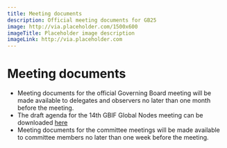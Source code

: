 ```yaml
---
title: Meeting documents
description: Official meeting documents for GB25
image: http://via.placeholder.com/1500x600
imageTitle: Placeholder image description
imageLink: http://via.placeholder.com
---
```


# Meeting documents

- Meeting documents for the official Governing Board meeting will be made available to delegates and observers no later than one month before the meeting.
- The draft agenda for the 14th GBIF Global Nodes meeting can be downloaded [here](https://gb24.gbif.org/raw/GNM14_Draft_Agenda.pdf)
- Meeting documents for the committee meetings will be made available to committee members no later than one week before the meeting.

